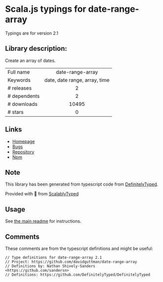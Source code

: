 
# Scala.js typings for date-range-array

Typings are for version 2.1

## Library description:
Create an array of dates.

|                    |                 |
| ------------------ | :-------------: |
| Full name          | date-range-array |
| Keywords           | date, date range, array, time |
| # releases         | 2 |
| # dependents       | 2 |
| # downloads        | 10495 |
| # stars            | 0 |

## Links
- [Homepage](https://github.com/davidguttman/date-range-array#readme)
- [Bugs](https://github.com/davidguttman/date-range-array/issues)
- [Repository](https://github.com/davidguttman/date-range-array)
- [Npm](https://www.npmjs.com/package/date-range-array)
    


## Note
This library has been generated from typescript code from [DefinitelyTyped](https://definitelytyped.org).

Provided with :purple_heart: from [ScalablyTyped](https://github.com/oyvindberg/ScalablyTyped)

## Usage
See [the main readme](../../readme.md) for instructions.

## Comments

These comments are from the typescript definitions and might be useful:
```
// Type definitions for date-range-array 2.1
// Project: https://github.com/davidguttman/date-range-array
// Definitions by: Nathan Shively-Sanders <https://github.com/sandersn>
// Definitions: https://github.com/DefinitelyTyped/DefinitelyTyped

```

